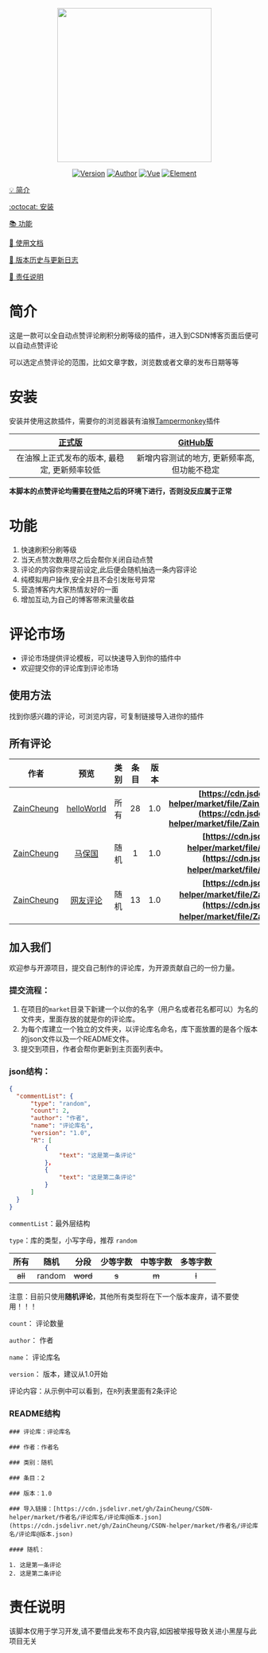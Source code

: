 <p align="center">
    <img src="https://cdn.jsdelivr.net/gh/superBoyJack/CSDN-helper/img/cover.png"
        height="310">
</p>
<p align="center">
    <a href="https://github.com/superBoyJack/CSDN-helper/releases"><img alt="Version" src="https://img.shields.io/badge/release-1.1.5-blue"/></a>
<a href="https://superboyjack.github.io/"><img alt="Author" src="https://img.shields.io/badge/author-ZainCheung-blueviolet"/></a>
  <a href="https://cn.vuejs.org/"><img alt="Vue" src="https://img.shields.io/badge/vue-2.6.11-success"/></a>
  <a href="https://element.eleme.cn/#/zh-CN/"><img alt="Element" src="https://img.shields.io/badge/element-2.13.0-blue"/></a>
</p>

[💡 简介](#简介)

[:octocat: 安装](#安装)

[📚 功能](#功能)

[📖 使用文档](https://zaincheung.github.io/CSDN-helper/)

[🐛 版本历史与更新日志](https://github.com/ZainCheung/CSDN-helper/releases)

[👻 责任说明](#责任说明)

# 简介
这是一款可以全自动点赞评论刷积分刷等级的插件，进入到CSDN博客页面后便可以自动点赞评论

可以选定点赞评论的范围，比如文章字数，浏览数或者文章的发布日期等等

# 安装

安装并使用这款插件，需要你的浏览器装有油猴[Tampermonkey](https://tampermonkey.net/)插件

| [正式版](https://greasyfork.org/zh-CN/scripts/401373-csdn%E5%8D%9A%E5%AE%A2%E5%88%B7%E7%A7%AF%E5%88%86%E5%88%B7%E7%AD%89%E7%BA%A7%E5%8A%A9%E6%89%8B) | [GitHub版](https://cdn.jsdelivr.net/gh/superBoyJack/CSDN-helper/main.js) |
| :----------------------------------------------------------: | :----------------------------------------------------------: |
|         在油猴上正式发布的版本, 最稳定, 更新频率较低         |         新增内容测试的地方, 更新频率高, 但功能不稳定         |


**本脚本的点赞评论均需要在登陆之后的环境下进行，否则没反应属于正常**

# 功能
1. 快速刷积分刷等级
2. 当天点赞次数用尽之后会帮你关闭自动点赞
3. 评论的内容你来提前设定,此后便会随机抽选一条内容评论
4. 纯模拟用户操作,安全并且不会引发账号异常
5. 营造博客内大家热情友好的一面
6. 增加互动,为自己的博客带来流量收益

# 评论市场

* 评论市场提供评论模板，可以快速导入到你的插件中
* 欢迎提交你的评论库到评论市场

## 使用方法

找到你感兴趣的评论，可浏览内容，可复制链接导入进你的插件

## 所有评论

|                    作者                     |                             预览                             | 类别 | 条目 | 版本 |                           导入链接                           |
| :-----------------------------------------: | :----------------------------------------------------------: | :--: | :--: | ---- | :----------------------------------------------------------: |
| [ZainCheung](https://github.com/ZainCheung) | [helloWorld](https://github.com/ZainCheung/CSDN-helper/blob/master/market/helloWorld.md) | 所有 |  28  | 1.0  | **[https://cdn.jsdelivr.net/gh/superBoyJack/CSDN-helper/market/file/ZainCheung/HelloWorld/helloWorld@1.0.json](https://cdn.jsdelivr.net/gh/superBoyJack/CSDN-helper/market/file/ZainCheung/HelloWorld/helloWorld@1.0.json)** |
| [ZainCheung](https://github.com/ZainCheung) | [马保国](https://github.com/ZainCheung/CSDN-helper/blob/master/market/马保国.md) | 随机 |  1   | 1.0  | **[https://cdn.jsdelivr.net/gh/ZainCheung/CSDN-helper/market/file/ZainCheung/马保国/马保国@1.0.json](https://cdn.jsdelivr.net/gh/ZainCheung/CSDN-helper/market/file/ZainCheung/马保国/马保国@1.0.json)** |
| [ZainCheung](https://github.com/ZainCheung) | [网友评论](https://github.com/ZainCheung/CSDN-helper/blob/master/market/网友评论.md) | 随机 |  13  | 1.0  | **[https://cdn.jsdelivr.net/gh/ZainCheung/CSDN-helper/market/file/ZainCheung/网友评论/网友评论@1.0.json](https://cdn.jsdelivr.net/gh/ZainCheung/CSDN-helper/market/file/ZainCheung/网友评论/网友评论@1.0.json)** |

## 加入我们

欢迎参与开源项目，提交自己制作的评论库，为开源贡献自己的一份力量。

### 提交流程：

1. 在项目的`market`目录下新建一个以你的名字（用户名或者花名都可以）为名的文件夹，里面存放的就是你的评论库。
2. 为每个库建立一个独立的文件夹，以评论库名命名，库下面放置的是各个版本的json文件以及一个README文件。
3. 提交到项目，作者会帮你更新到主页面列表中。

### json结构：

```json
{
  "commentList": {
      "type": "random",
      "count": 2,
      "author": "作者",
      "name": "评论库名",
      "version": "1.0",
      "R": [
          {
              "text": "这是第一条评论"
          }，
          {
              "text": "这是第二条评论"
          }
      ]
  }
}
```

`commentList`：最外层结构

`type`：库的类型，小写字母，推荐 `random`

|  所有   |  随机  |   分段   | 少等字数 | 中等字数 | 多等字数 |
| :-----: | :----: | :------: | :------: | :------: | :------: |
| ~~all~~ | random | ~~word~~ |  ~~s~~   |  ~~m~~   |  ~~l~~   |

注意：目前只使用**随机评论**，其他所有类型将在下一个版本废弃，请不要使用！！！

`count`： 评论数量

`author`： 作者

`name`： 评论库名

`version`： 版本，建议从1.0开始

评论内容：从示例中可以看到，在`R`列表里面有2条评论

### README结构

```
### 评论库：评论库名 

### 作者：作者名

### 类别：随机

### 条目：2

### 版本：1.0

### 导入链接：[https://cdn.jsdelivr.net/gh/ZainCheung/CSDN-helper/market/作者名/评论库名/评论库@版本.json](https://cdn.jsdelivr.net/gh/ZainCheung/CSDN-helper/market/作者名/评论库名/评论库@版本.json)

#### 随机：

1. 这是第一条评论
2. 这是第二条评论
```



# 责任说明
该脚本仅用于学习开发,请不要借此发布不良内容,如因被举报导致关进小黑屋与此项目无关
